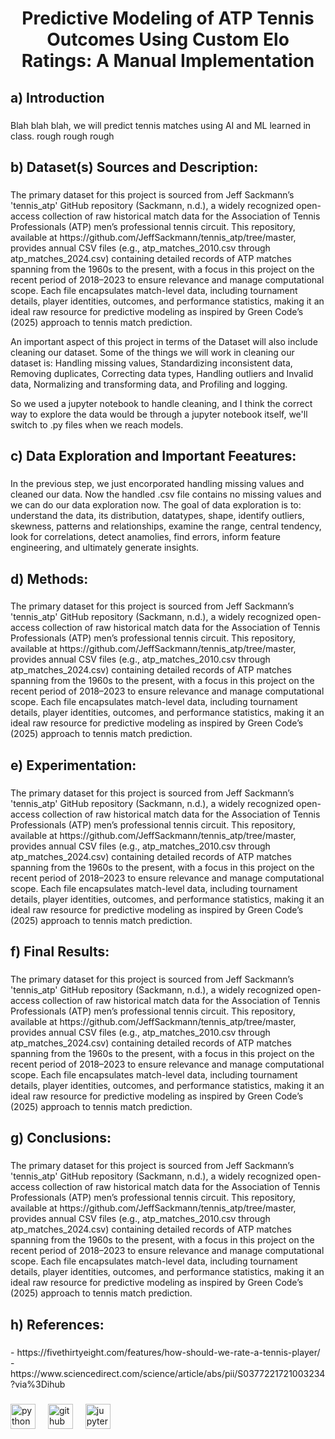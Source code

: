 <h1 align="center">Predictive Modeling of ATP Tennis Outcomes Using Custom Elo Ratings: A Manual Implementation</h1>

###

<h2 align="left">a) Introduction</h2>

###

<p align="left">Blah blah blah, we will predict tennis matches using AI and ML learned in class. rough rough rough</p>

###

<h2 align="left">b) Dataset(s) Sources and Description:</h2>

###

<p align="left">The primary dataset for this project is sourced from Jeff Sackmann’s 'tennis_atp' GitHub repository (Sackmann, n.d.), a widely recognized open-access collection of raw historical match data for the Association of Tennis Professionals (ATP) men’s professional tennis circuit. This repository, available at https://github.com/JeffSackmann/tennis_atp/tree/master, provides annual CSV files (e.g., atp_matches_2010.csv through atp_matches_2024.csv) containing detailed records of ATP matches spanning from the 1960s to the present, with a focus in this project on the recent period of 2018–2023 to ensure relevance and manage computational scope. Each file encapsulates match-level data, including tournament details, player identities, outcomes, and performance statistics, making it an ideal raw resource for predictive modeling as inspired by Green Code’s (2025) approach to tennis match prediction.

An important aspect of this project in terms of the Dataset will also include cleaning our dataset. Some of the things we will work in cleaning our dataset is: Handling missing values, Standardizing inconsistent data, Removing duplicates, Correcting data types, Handling outliers and Invalid data, Normalizing and transforming data, and Profiling and logging.

So we used a jupyter notebook to handle cleaning, and I think the correct way to explore the data would be through a jupyter notebook itself, we'll switch to .py files when we reach models.</p>

###

<h2 align="left">c) Data Exploration and Important Feeatures:</h2>

###

<p align="left">In the previous step, we just encorporated handling missing values and cleaned our data. Now the handled .csv file contains no missing values and we can do our data exploration now. The goal of data exploration is to: understand the data, its distribution, datatypes, shape, identify outliers, skewness, patterns and relationships, examine the range, central tendency, look for correlations, detect anamolies, find errors, inform feature engineering, and ultimately generate insights.</p>

###

<h2 align="left">d) Methods:</h2>

###

<p align="left">The primary dataset for this project is sourced from Jeff Sackmann’s 'tennis_atp' GitHub repository (Sackmann, n.d.), a widely recognized open-access collection of raw historical match data for the Association of Tennis Professionals (ATP) men’s professional tennis circuit. This repository, available at https://github.com/JeffSackmann/tennis_atp/tree/master, provides annual CSV files (e.g., atp_matches_2010.csv through atp_matches_2024.csv) containing detailed records of ATP matches spanning from the 1960s to the present, with a focus in this project on the recent period of 2018–2023 to ensure relevance and manage computational scope. Each file encapsulates match-level data, including tournament details, player identities, outcomes, and performance statistics, making it an ideal raw resource for predictive modeling as inspired by Green Code’s (2025) approach to tennis match prediction.</p>

###

<h2 align="left">e) Experimentation:</h2>

###

<p align="left">The primary dataset for this project is sourced from Jeff Sackmann’s 'tennis_atp' GitHub repository (Sackmann, n.d.), a widely recognized open-access collection of raw historical match data for the Association of Tennis Professionals (ATP) men’s professional tennis circuit. This repository, available at https://github.com/JeffSackmann/tennis_atp/tree/master, provides annual CSV files (e.g., atp_matches_2010.csv through atp_matches_2024.csv) containing detailed records of ATP matches spanning from the 1960s to the present, with a focus in this project on the recent period of 2018–2023 to ensure relevance and manage computational scope. Each file encapsulates match-level data, including tournament details, player identities, outcomes, and performance statistics, making it an ideal raw resource for predictive modeling as inspired by Green Code’s (2025) approach to tennis match prediction.</p>

###

<h2 align="left">f) Final Results:</h2>

###

<p align="left">The primary dataset for this project is sourced from Jeff Sackmann’s 'tennis_atp' GitHub repository (Sackmann, n.d.), a widely recognized open-access collection of raw historical match data for the Association of Tennis Professionals (ATP) men’s professional tennis circuit. This repository, available at https://github.com/JeffSackmann/tennis_atp/tree/master, provides annual CSV files (e.g., atp_matches_2010.csv through atp_matches_2024.csv) containing detailed records of ATP matches spanning from the 1960s to the present, with a focus in this project on the recent period of 2018–2023 to ensure relevance and manage computational scope. Each file encapsulates match-level data, including tournament details, player identities, outcomes, and performance statistics, making it an ideal raw resource for predictive modeling as inspired by Green Code’s (2025) approach to tennis match prediction.</p>

###

<h2 align="left">g) Conclusions:</h2>

###

<p align="left">The primary dataset for this project is sourced from Jeff Sackmann’s 'tennis_atp' GitHub repository (Sackmann, n.d.), a widely recognized open-access collection of raw historical match data for the Association of Tennis Professionals (ATP) men’s professional tennis circuit. This repository, available at https://github.com/JeffSackmann/tennis_atp/tree/master, provides annual CSV files (e.g., atp_matches_2010.csv through atp_matches_2024.csv) containing detailed records of ATP matches spanning from the 1960s to the present, with a focus in this project on the recent period of 2018–2023 to ensure relevance and manage computational scope. Each file encapsulates match-level data, including tournament details, player identities, outcomes, and performance statistics, making it an ideal raw resource for predictive modeling as inspired by Green Code’s (2025) approach to tennis match prediction.</p>

###

<h2 align="left">h) References:</h2>

###

<p align="left">
- https://fivethirtyeight.com/features/how-should-we-rate-a-tennis-player/
- https://www.sciencedirect.com/science/article/abs/pii/S0377221721003234?via%3Dihub
</p>

###

<div align="left">
  <img src="https://cdn.jsdelivr.net/gh/devicons/devicon/icons/python/python-original.svg" height="40" alt="python logo"  />
  <img width="12" />
  <img src="https://cdn.jsdelivr.net/gh/devicons/devicon/icons/github/github-original.svg" height="40" alt="github logo"  />
  <img width="12" />
  <img src="https://cdn.jsdelivr.net/gh/devicons/devicon/icons/jupyter/jupyter-original.svg" height="40" alt="jupyter logo"  />
</div>

###